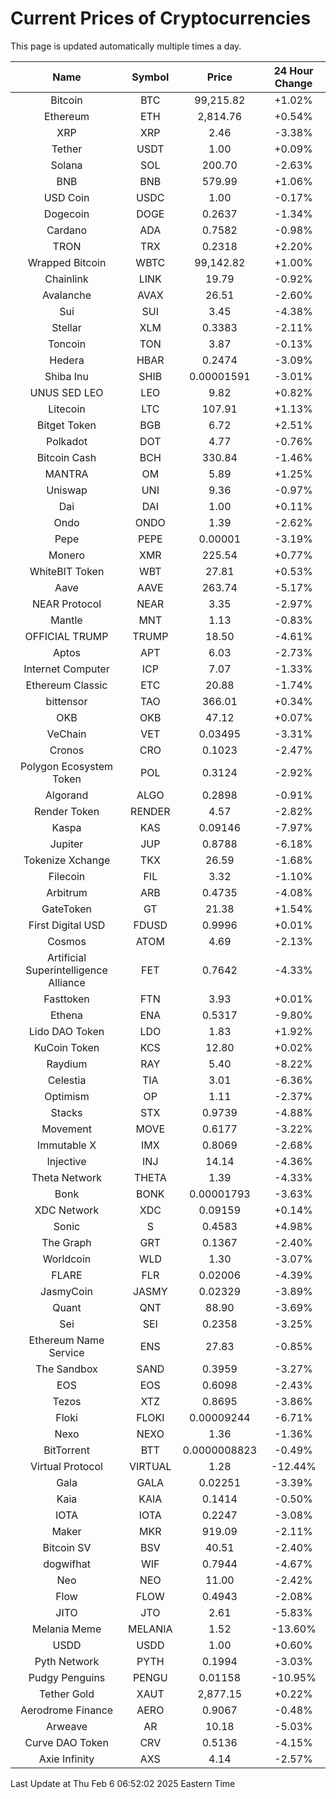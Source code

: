 # Current Prices of Cryptocurrencies
This page is updated automatically multiple times a day.

| Name | Symbol | Price | 24 Hour Change |
| :---: |:---:| :---: | :---: |
| Bitcoin | BTC | 99,215.82 | +1.02% |
| Ethereum | ETH | 2,814.76 | +0.54% |
| XRP | XRP | 2.46 | -3.38% |
| Tether | USDT | 1.00 | +0.09% |
| Solana | SOL | 200.70 | -2.63% |
| BNB | BNB | 579.99 | +1.06% |
| USD Coin | USDC | 1.00 | -0.17% |
| Dogecoin | DOGE | 0.2637 | -1.34% |
| Cardano | ADA | 0.7582 | -0.98% |
| TRON | TRX | 0.2318 | +2.20% |
| Wrapped Bitcoin | WBTC | 99,142.82 | +1.00% |
| Chainlink | LINK | 19.79 | -0.92% |
| Avalanche | AVAX | 26.51 | -2.60% |
| Sui | SUI | 3.45 | -4.38% |
| Stellar | XLM | 0.3383 | -2.11% |
| Toncoin | TON | 3.87 | -0.13% |
| Hedera | HBAR | 0.2474 | -3.09% |
| Shiba Inu | SHIB | 0.00001591 | -3.01% |
| UNUS SED LEO | LEO | 9.82 | +0.82% |
| Litecoin | LTC | 107.91 | +1.13% |
| Bitget Token | BGB | 6.72 | +2.51% |
| Polkadot | DOT | 4.77 | -0.76% |
| Bitcoin Cash | BCH | 330.84 | -1.46% |
| MANTRA | OM | 5.89 | +1.25% |
| Uniswap | UNI | 9.36 | -0.97% |
| Dai | DAI | 1.00 | +0.11% |
| Ondo | ONDO | 1.39 | -2.62% |
| Pepe | PEPE | 0.00001 | -3.19% |
| Monero | XMR | 225.54 | +0.77% |
| WhiteBIT Token | WBT | 27.81 | +0.53% |
| Aave | AAVE | 263.74 | -5.17% |
| NEAR Protocol | NEAR | 3.35 | -2.97% |
| Mantle | MNT | 1.13 | -0.83% |
| OFFICIAL TRUMP | TRUMP | 18.50 | -4.61% |
| Aptos | APT | 6.03 | -2.73% |
| Internet Computer | ICP | 7.07 | -1.33% |
| Ethereum Classic | ETC | 20.88 | -1.74% |
| bittensor | TAO | 366.01 | +0.34% |
| OKB | OKB | 47.12 | +0.07% |
| VeChain | VET | 0.03495 | -3.31% |
| Cronos | CRO | 0.1023 | -2.47% |
| Polygon Ecosystem Token | POL | 0.3124 | -2.92% |
| Algorand | ALGO | 0.2898 | -0.91% |
| Render Token | RENDER | 4.57 | -2.82% |
| Kaspa | KAS | 0.09146 | -7.97% |
| Jupiter | JUP | 0.8788 | -6.18% |
| Tokenize Xchange | TKX | 26.59 | -1.68% |
| Filecoin | FIL | 3.32 | -1.10% |
| Arbitrum | ARB | 0.4735 | -4.08% |
| GateToken | GT | 21.38 | +1.54% |
| First Digital USD | FDUSD | 0.9996 | +0.01% |
| Cosmos | ATOM | 4.69 | -2.13% |
| Artificial Superintelligence Alliance | FET | 0.7642 | -4.33% |
| Fasttoken | FTN | 3.93 | +0.01% |
| Ethena | ENA | 0.5317 | -9.80% |
| Lido DAO Token | LDO | 1.83 | +1.92% |
| KuCoin Token | KCS | 12.80 | +0.02% |
| Raydium | RAY | 5.40 | -8.22% |
| Celestia | TIA | 3.01 | -6.36% |
| Optimism | OP | 1.11 | -2.37% |
| Stacks | STX | 0.9739 | -4.88% |
| Movement | MOVE | 0.6177 | -3.22% |
| Immutable X | IMX | 0.8069 | -2.68% |
| Injective | INJ | 14.14 | -4.36% |
| Theta Network | THETA | 1.39 | -4.33% |
| Bonk | BONK | 0.00001793 | -3.63% |
| XDC Network | XDC | 0.09159 | +0.14% |
| Sonic | S | 0.4583 | +4.98% |
| The Graph | GRT | 0.1367 | -2.40% |
| Worldcoin | WLD | 1.30 | -3.07% |
| FLARE | FLR | 0.02006 | -4.39% |
| JasmyCoin | JASMY | 0.02329 | -3.89% |
| Quant | QNT | 88.90 | -3.69% |
| Sei | SEI | 0.2358 | -3.25% |
| Ethereum Name Service | ENS | 27.83 | -0.85% |
| The Sandbox | SAND | 0.3959 | -3.27% |
| EOS | EOS | 0.6098 | -2.43% |
| Tezos | XTZ | 0.8695 | -3.86% |
| Floki | FLOKI | 0.00009244 | -6.71% |
| Nexo | NEXO | 1.36 | -1.36% |
| BitTorrent | BTT | 0.0000008823 | -0.49% |
| Virtual Protocol | VIRTUAL | 1.28 | -12.44% |
| Gala | GALA | 0.02251 | -3.39% |
| Kaia | KAIA | 0.1414 | -0.50% |
| IOTA | IOTA | 0.2247 | -3.08% |
| Maker | MKR | 919.09 | -2.11% |
| Bitcoin SV | BSV | 40.51 | -2.40% |
| dogwifhat | WIF | 0.7944 | -4.67% |
| Neo | NEO | 11.00 | -2.42% |
| Flow | FLOW | 0.4943 | -2.08% |
| JITO | JTO | 2.61 | -5.83% |
| Melania Meme | MELANIA | 1.52 | -13.60% |
| USDD | USDD | 1.00 | +0.60% |
| Pyth Network | PYTH | 0.1994 | -3.03% |
| Pudgy Penguins | PENGU | 0.01158 | -10.95% |
| Tether Gold | XAUT | 2,877.15 | +0.22% |
| Aerodrome Finance | AERO | 0.9067 | -0.48% |
| Arweave | AR | 10.18 | -5.03% |
| Curve DAO Token | CRV | 0.5136 | -4.15% |
| Axie Infinity | AXS | 4.14 | -2.57% |

Last Update at Thu Feb  6 06:52:02 2025 Eastern Time